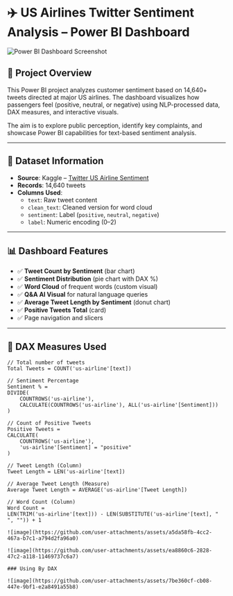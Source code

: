 
# ✈️ US Airlines Twitter Sentiment Analysis – Power BI Dashboard

![Power BI Dashboard Screenshot](./your-dashboard-screenshot.png)

## 📌 Project Overview

This Power BI project analyzes customer sentiment based on 14,640+ tweets directed at major US airlines. The dashboard visualizes how passengers feel (positive, neutral, or negative) using NLP-processed data, DAX measures, and interactive visuals.

The aim is to explore public perception, identify key complaints, and showcase Power BI capabilities for text-based sentiment analysis.

---

## 📂 Dataset Information

- **Source**: Kaggle – [Twitter US Airline Sentiment](https://www.kaggle.com/datasets/crowdflower/twitter-airline-sentiment)
- **Records**: 14,640 tweets
- **Columns Used**:
  - `text`: Raw tweet content
  - `clean_text`: Cleaned version for word cloud
  - `sentiment`: Label (`positive`, `neutral`, `negative`)
  - `label`: Numeric encoding (0–2)

---

## 📊 Dashboard Features

- ✅ **Tweet Count by Sentiment** (bar chart)
- ✅ **Sentiment Distribution** (pie chart with DAX %)
- ✅ **Word Cloud** of frequent words (custom visual)
- ✅ **Q&A AI Visual** for natural language queries
- ✅ **Average Tweet Length by Sentiment** (donut chart)
- ✅ **Positive Tweets Total** (card)
- ✅ Page navigation and slicers

---

## 🧮 DAX Measures Used

```dax
// Total number of tweets
Total Tweets = COUNT('us-airline'[text])

// Sentiment Percentage
Sentiment % = 
DIVIDE(
    COUNTROWS('us-airline'),
    CALCULATE(COUNTROWS('us-airline'), ALL('us-airline'[Sentiment]))
)

// Count of Positive Tweets
Positive Tweets = 
CALCULATE(
    COUNTROWS('us-airline'),
    'us-airline'[Sentiment] = "positive"
)

// Tweet Length (Column)
Tweet Length = LEN('us-airline'[text])

// Average Tweet Length (Measure)
Average Tweet Length = AVERAGE('us-airline'[Tweet Length])

// Word Count (Column)
Word Count = 
LEN(TRIM('us-airline'[text])) - LEN(SUBSTITUTE('us-airline'[text], " ", "")) + 1

![image](https://github.com/user-attachments/assets/a5da58fb-4cc2-467a-b7c1-a794d2fa96a0)

![image](https://github.com/user-attachments/assets/ea8860c6-2828-47c2-a118-11469737c6a7)

### Using By DAX

![image](https://github.com/user-attachments/assets/7be360cf-cb08-447e-9bf1-e2a8491a55b8)


